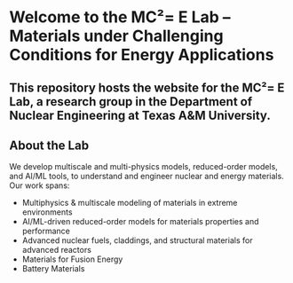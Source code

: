 
# Welcome to the MC²= E Lab – Materials under Challenging Conditions for Energy Applications

## This repository hosts the website for the **MC²= E Lab**, a research group in the Department of Nuclear Engineering at Texas A&M University.


## About the Lab
We develop multiscale and multi-physics models, reduced-order models, and AI/ML tools, to understand and engineer nuclear and energy materials.  
Our work spans:
- Multiphysics & multiscale modeling of materials in extreme environments 
- AI/ML-driven reduced-order models for materials properties and performance   
- Advanced nuclear fuels, claddings, and structural materials for advanced reactors
- Materials for Fusion Energy
- Battery Materials    
